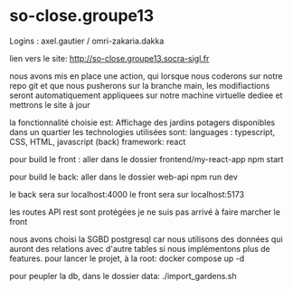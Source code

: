 # so-close.groupe13

Logins : axel.gautier / omri-zakaria.dakka

lien vers le site: http://so-close.groupe13.socra-sigl.fr

nous avons mis en place une action, qui lorsque nous coderons sur notre repo git et que nous pusherons sur la branche main, les modifiactions seront automatiquement appliquees sur notre machine virtuelle dediee et mettrons le site à jour

la fonctionnalité choisie est: Affichage des jardins potagers disponibles dans un quartier
les technologies utilisées sont:
languages : typescript, CSS, HTML, javascript (back)
framework: react

pour build le front :
aller dans le dossier frontend/my-react-app
npm start

pour build le back:
aller dans le dossier web-api
npm run dev

le back sera sur localhost:4000
le front sera sur localhost:5173

les routes API rest sont protégées
je ne suis pas arrivé à faire marcher le front

nous avons choisi la SGBD postgresql car nous utilisons des données qui auront des relations avec d'autre tables si nous implémentons plus de features.
pour lancer le projet, à la root: 
docker compose up -d

pour peupler la db, dans le dossier data:
./import_gardens.sh